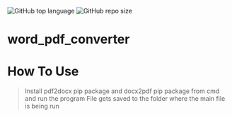 ![GitHub top language](https://img.shields.io/github/languages/top/10ishk/word_pdf_converter?color=rgb(86,61,124))
![GitHub repo size](https://img.shields.io/github/repo-size/10ishk/word_pdf_converter?color=darkgreen)
# word_pdf_converter
# How To Use
>Install pdf2docx pip package and docx2pdf pip package from cmd and run the program
>File gets saved to the folder where the main file is being run
